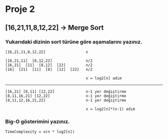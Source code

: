# Proje 2

## [16,21,11,8,12,22] -> Merge Sort

### Yukarıdaki dizinin sort türüne göre aşamalarını yazınız.

	[16,21,11,8,12,22]                  n
	
	[16,21,11]  [8,12,22]               n/2
	[16,21]  [11]  [8,12]  [22]         n/2
	[16]  [21]  [11]  [8]  [12]  [22]   n/2
										
                                        x = log2[n] adım 
_____________________________________________________________

	[16,21] [8,11] [12,22]              n-1 yer değiştirme
	[8,11,16,21] [12,22]                n-1 yer değiştirme
	[8,11,12,16,21,22]                  n-1 yer değiştirme
	
                                        x = log2[n]*(n-1) adım 
	

### Big-O gösterimini yazınız.

	
	TimeComplexity = o(n * log2[n])
